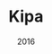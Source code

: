 ---
layout: project
type: project
published: true
image: images/kipa.png
title: Kipa
permalink: projects/kipa
date: 2016
labels:
  - Hackathon
  - Meteor
  - Semantic UI
summary: A responsive, reactive visitor scheduling system developed for Oahu Community Correctional Center (OCCC) as part of the 2016 Hawaii Annual Code Challenge (HACC). 
projecturl: https://hacc2016.github.io/teamkipa/
---